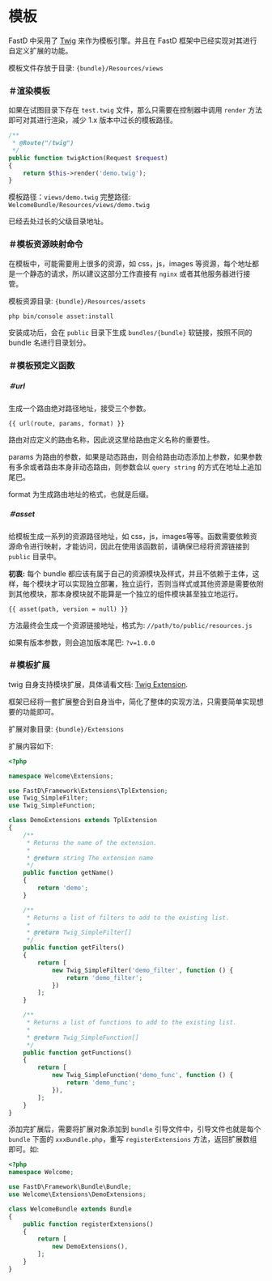# 模板

FastD 中采用了 [Twig](http://twig.sensiolabs.org/) 来作为模板引擎。并且在 FastD 框架中已经实现对其进行自定义扩展的功能。

模板文件存放于目录: `{bundle}/Resources/views`

### ＃渲染模板

如果在试图目录下存在 `test.twig` 文件，那么只需要在控制器中调用 `render` 方法即可对其进行渲染，减少 1.x 版本中过长的模板路径。

```php
/**
 * @Route("/twig")
 */
public function twigAction(Request $request)
{
    return $this->render('demo.twig');
}
```

模板路径：`views/demo.twig` 完整路径: `WelcomeBundle/Resources/views/demo.twig` 

已经去处过长的父级目录地址。

### ＃模板资源映射命令

在模板中，可能需要用上很多的资源，如 css，js，images 等资源，每个地址都是一个静态的请求，所以建议这部分工作直接有 `nginx` 或者其他服务器进行接管。

模板资源目录: `{bundle}/Resources/assets`

```
php bin/console asset:install
```

安装成功后，会在 `public` 目录下生成 `bundles/{bundle}` 软链接，按照不同的 bundle 名进行目录划分。

### ＃模板预定义函数

##### ＃url

生成一个路由绝对路径地址，接受三个参数。

```
{{ url(route, params, format) }}
```

路由对应定义的路由名称，因此说这里给路由定义名称的重要性。

params 为路由的参数，如果是动态路由，则会给路由动态添加上参数，如果参数有多余或者路由本身非动态路由，则参数会以 `query string` 的方式在地址上追加尾巴。

format 为生成路由地址的格式，也就是后缀。

##### ＃asset

给模板生成一系列的资源路径地址，如 css，js，images等等。函数需要依赖资源命令进行映射，才能访问，因此在使用该函数前，请确保已经将资源链接到 `public` 目录中。

**初衷:** 每个 bundle 都应该有属于自己的资源模块及样式，并且不依赖于主体，这样，每个模块才可以实现独立部署，独立运行，否则当样式或其他资源是需要依附到其他模块，那本身模块就不能算是一个独立的组件模块甚至独立地运行。

```
{{ asset(path, version = null) }}
```

方法最终会生成一个资源链接地址，格式为: `//path/to/public/resources.js`

如果有版本参数，则会追加版本尾巴: `?v=1.0.0`

### ＃模板扩展

twig 自身支持模块扩展，具体请看文档: [Twig Extension](http://twig.sensiolabs.org/doc/advanced.html#creating-an-extension).

框架已经将一套扩展整合到自身当中，简化了整体的实现方法，只需要简单实现想要的功能即可。

扩展对象目录: `{bundle}/Extensions`

扩展内容如下: 

```php
<?php

namespace Welcome\Extensions;

use FastD\Framework\Extensions\TplExtension;
use Twig_SimpleFilter;
use Twig_SimpleFunction;

class DemoExtensions extends TplExtension
{
    /**
     * Returns the name of the extension.
     *
     * @return string The extension name
     */
    public function getName()
    {
        return 'demo';
    }

    /**
     * Returns a list of filters to add to the existing list.
     *
     * @return Twig_SimpleFilter[]
     */
    public function getFilters()
    {
        return [
            new Twig_SimpleFilter('demo_filter', function () {
                return 'demo_filter';
            })
        ];
    }

    /**
     * Returns a list of functions to add to the existing list.
     *
     * @return Twig_SimpleFunction[]
     */
    public function getFunctions()
    {
        return [
            new Twig_SimpleFunction('demo_func', function () {
                return 'demo_func';
            }),
        ];
    }
}
```

添加完扩展后，需要将扩展对象添加到 `bundle` 引导文件中，引导文件也就是每个 `bundle` 下面的 `xxxBundle.php`，重写 `registerExtensions` 方法，返回扩展数组即可。如: 

```php
<?php
namespace Welcome;

use FastD\Framework\Bundle\Bundle;
use Welcome\Extensions\DemoExtensions;

class WelcomeBundle extends Bundle
{
    public function registerExtensions()
    {
        return [
            new DemoExtensions(),
        ];
    }
}
```
